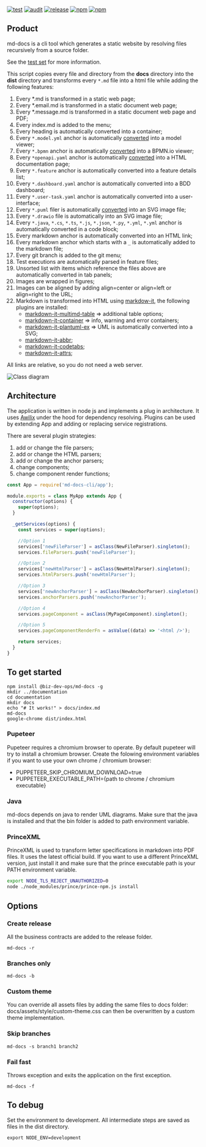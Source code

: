 [![test](https://github.com/synionnl/md-docs-cli/actions/workflows/test.yml/badge.svg)](https://github.com/synionnl/md-docs-cli/actions/workflows/test.yml)
[![audit](https://github.com/synionnl/md-docs-cli/actions/workflows/audit.yml/badge.svg)](https://github.com/synionnl/md-docs-cli/actions/workflows/audit.yml) 
[![release](https://github.com/synionnl/md-docs-cli/actions/workflows/release.yml/badge.svg)](https://github.com/synionnl/md-docs-cli/actions/workflows/release.yml)
[![npm](https://img.shields.io/npm/v/@biz-dev-ops/md-docs.svg)](https://npmjs.org/package/@biz-dev-ops/md-docs)
[![npm](https://img.shields.io/npm/dm/@biz-dev-ops/md-docs.svg)](https://npmjs.org/package/@biz-dev-ops/md-docs)

## Product

md-docs is a cli tool which generates a static website by resolving files recursively from a source folder.

See the [test set](https://github.com/synionnl/md-docs-cli/tree/main/tests) for more information.

This script copies every file and directory from the **docs** directory into the **dist** directory and transforms every `*.md` file into a html file while adding the following features:

1. Every *.md is transformed in a static web page;
2. Every *.email.md is transformed in a static document web page;
3. Every *.message.md is transformed in a static document web page and PDF;
4. Every index.md is added to the menu;
5. Every heading is automatically converted into a container;
6. Every `*.model.yml` anchor is automatically [converted](https://github.com/synionnl/model-viewer) into a model viewer;
7. Every `*.bpmn` anchor is automatically [converted](https://bpmn.io/toolkit/bpmn-js/) into a BPMN.io viewer;
8. Every `*openapi.yaml` anchor is automatically [converted](https://github.com/OpenAPITools/openapi-generator) into a HTML documentation page;
9.  Every `*.feature` anchor is automatically converted into a feature details list;
10. Every `*.dashboard.yaml` anchor is automatically converted into a BDD dashboard;
11. Every `*.user-task.yaml` anchor is automatically converted into a user-interface;
12. Every `*.puml` filer is automatically [converted](https://plantuml.com/) into an SVG image file;
13. Every `*.drawio` file is automatically into an SVG image file;
14. Every `*.java`, `*.cs`, `*.ts`, `*.js`, `*.json`, `*.py`, `*.yml`, `*.yml` anchor is automatically converted in a code block; 
15. Every markdown anchor is automatically converted into an HTML link;
16. Every markdown anchor which starts with a `_` is automatically added to the markdown file; 
17. Every git branch is added to the git menu;
18. Test executions are automatically parsed in feature files;
19. Unsorted list with items which reference the files above are automatically converted in tab panels;
20. Images are wrapped in figures;
21. Images can be aligned by adding align=center or align=left or align=right to the URL;
22. Markdown is transformed into HTML using [markdow-it](https://www.npmjs.com/package/markdown-it), the following plugins are installed:
    * [markdown-it-multimd-table](https://www.npmjs.com/package/markdown-it-multimd-table) => additional table options;
    * [markdown-it-container](https://www.npmjs.com/package/markdown-it-container) => info, warning and error containers;
    * [markdown-it-plantuml-ex](https://www.npmjs.com/package/markdown-it-plantuml-ex) => UML is automatically converted into a SVG;
    * [markdown-it-abbr](https://www.npmjs.com/package/markdown-it-abbr);
    * [markdown-it-codetabs](https://www.npmjs.com/package/markdown-it-codetabs);
    * [markdown-it-attrs](https://www.npmjs.com/package/markdown-it-attrs);

All links are relative, so you do not need a web server.

![Class diagram](https://raw.githubusercontent.com/synionnl/md-docs-cli/main/class-diagram.puml.svg)

## Architecture

The application is written in node js and implements a plug in architecture. It uses [Awilix](https://github.com/jeffijoe/awilix/) under the hood for dependency resolving. Plugins can be used by extending App and adding or replacing service registrations.

There are several plugin strategies:

1. add or change the file parsers;
1. add or change the HTML parsers;
1. add or change the anchor parsers;
1. change components;
1. change component render functions;

```js
const App = require('md-docs-cli/app');

module.exports = class MyApp extends App {
  constructor(options) {
    super(options);
  }

  _getServices(options) {
    const services = super(options);

    //Option 1
    services['newFileParser'] = asClass(NewFileParser).singleton();
    services.fileParsers.push('newFileParser');

    //Option 2
    services['newHtmlParser'] = asClass(NewHtmlParser).singleton();
    services.htmlParsers.push('newHtmlParser');

    //Option 3
    services['newAnchorParser'] = asClass(NewAnchorParser).singleton();
    services.anchorParsers.push('newAnchorParser');

    //Option 4
    services.pageComponent = asClass(MyPageComponent).singleton();

    //Option 5
    services.pageComponentRenderFn = asValue((data) => '<html />');

    return services;
  }
}
```

## To get started

```
npm install @biz-dev-ops/md-docs -g
mkdir ../documentation
cd documentation
mkdir docs
echo "# It works!" > docs/index.md
md-docs
google-chrome dist/index.html
```

### Pupeteer

Pupeteer requires a chromium browser to operate. By default pupeteer will try to install a chromium browser. Create the folowing environment variables if you want to use your own chrome / chromium browser:

* PUPPETEER_SKIP_CHROMIUM_DOWNLOAD=true
* PUPPETEER_EXECUTABLE_PATH={path to chrome / chromium executable}

### Java

md-docs depends on java to render UML diagrams. Make sure that the java is installed and that the bin folder is added to path environment variable.

### PrinceXML

PrinceXML is used to transform letter specifications in markdown into PDF files. It uses the latest official build. If you want to use a different PrinceXML version, just install it and make sure that the prince executable path is your PATH environment variable.

```bash
export NODE_TLS_REJECT_UNAUTHORIZED=0
node ./node_modules/prince/prince-npm.js install
```


## Options

### Create release

All the business contracts are added to the release folder.

```
md-docs -r
```

### Branches only

```
md-docs -b
```

### Custom theme

You can override all assets files by adding the same files to docs folder:  docs/assets/style/custom-theme.css can then be overwritten by a custom theme implementation.

### Skip branches

```
md-docs -s branch1 branch2
```

### Fail fast

Throws exception and exits the application on the first exception.

```
md-docs -f
```

## To debug

Set the environment to development. All intermediate steps are saved as files in the dist directory.

```
export NODE_ENV=development
```

